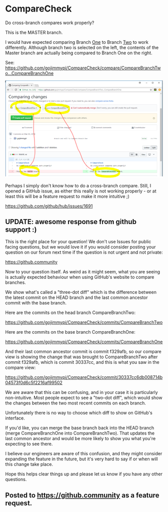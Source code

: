 # CompareCheck
Do cross-branch compares work properly?

This is the MASTER branch.

I would have expected comparing Branch [One](https://github.com/gojimmypi/CompareCheck/tree/CompareBranchOne) to Branch [Two](https://github.com/gojimmypi/CompareCheck/tree/CompareBranchTwo) to work differently. Although branch two is selected on the left, the contents of the Master branch are actually being compared to Branch One on the right. 

See: https://github.com/gojimmypi/CompareCheck/compare/CompareBranchTwo...CompareBranchOne

![Image of GitCompare](https://raw.githubusercontent.com/gojimmypi/CompareCheck/master/GitCompare.PNG)

Perhaps I simply don't know how to do a cross-branch compare. Still, I opened a GitHub issue, as either this really is not working properly - or at least this will be a feature request to make it more intuitive ;) 

https://github.com/github/hub/issues/1691

## UPDATE: awesome response from github support :)

This is the right place for your question! We don't use Issues for public facing questions, but we would love it if you would consider posting your question on our forum next time if the question is not urgent and not private:

https://github.community

Now to your question itself. As weird as it might seem, what you are seeing is actually expected behaviour when using GitHub's website to compare branches.

We show what's called a "three-dot diff" which is the difference between the latest commit on the HEAD branch and the last common ancestor commit with the base branch.

Here are the commits on the head branch CompareBranchTwo:

https://github.com/gojimmypi/CompareCheck/commits/CompareBranchTwo

Here are the commits on the base branch CompareBranchOne:

https://github.com/gojimmypi/CompareCheck/commits/CompareBranchOne

And their last common ancestor commit is commit f329afb, so our compare view is showing the change that was brought to CompareBranchTwo after commit f329afb, which is commit 30337cc, and this is what you saw in the compare view:

https://github.com/gojimmypi/CompareCheck/commit/30337cc6db008714b04573f0d6c5f2216af99502

We are aware that this can be confusing, and in your case it is particularly non-intuitive. Most people expect to see a "two-dot diff", which would show the changes between the two most recent commits on each branch.

Unfortunately there is no way to choose which diff to show on GitHub's interface.

If you'd like, you can merge the base branch back into the HEAD branch (merge CompareBranchOne into CompareBranchTwo). That updates the last common ancestor and would be more likely to show you what you're expecting to see there.

I believe our engineers are aware of this confusion, and they might consider expanding the feature in the future, but it's very hard to say if or when will this change take place.

Hope this helps clear things up and please let us know if you have any other questions.


## Posted to https://github.community as a feature request.


